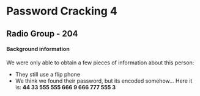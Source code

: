# Password Cracking 4

## Radio Group - **204**

#### Background information
We were only able to obtain a few pieces of information about this person:

- They still use a flip phone
- We think we found their password, but its encoded somehow... Here it is: **44 33 555 555 666 9 666 777 555 3**